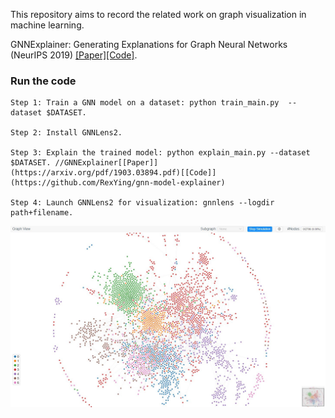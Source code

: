 This repository aims to record the related work on graph visualization in machine learning.

GNNExplainer: Generating Explanations for Graph Neural Networks (NeurIPS 2019) [[Paper]](https://arxiv.org/pdf/1903.03894.pdf)[[Code]](https://github.com/RexYing/gnn-model-explainer).

### Run the code

```
Step 1: Train a GNN model on a dataset: python train_main.py  --dataset $DATASET.

Step 2: Install GNNLens2.

Step 3: Explain the trained model: python explain_main.py --dataset $DATASET. //GNNExplainer[[Paper]](https://arxiv.org/pdf/1903.03894.pdf)[[Code]](https://github.com/RexYing/gnn-model-explainer)

Step 4: Launch GNNLens2 for visualization: gnnlens --logdir path+filename.
```
![](https://github.com/HuiHu1/Graph-Visualization/blob/main/Cora.JPG)
